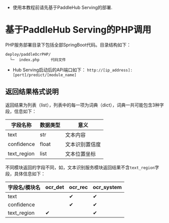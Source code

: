 - 使用本教程前请先基于PaddleHub Serving的部署.

# 基于PaddleHub Serving的PHP调用

PHP服务部署目录下包括全部SpringBoot代码。目录结构如下：
```
deploy/paddleOcrPHP/
  └─  index.php     代码文件

```

- Hub Serving启动后的APi端口如下：
`http://[ip_address]:[port]/predict/[module_name]`  

## 返回结果格式说明
返回结果为列表（list），列表中的每一项为词典（dict），词典一共可能包含3种字段，信息如下：

|字段名称|数据类型|意义|
|-|-|-|
|text|str|文本内容|
|confidence|float| 文本识别置信度|
|text_region|list|文本位置坐标|

不同模块返回的字段不同，如，文本识别服务模块返回结果不含`text_region`字段，具体信息如下：

|字段名/模块名|ocr_det|ocr_rec|ocr_system|
|-|-|-|-|
|text||✔|✔|
|confidence||✔|✔|
|text_region|✔||✔|